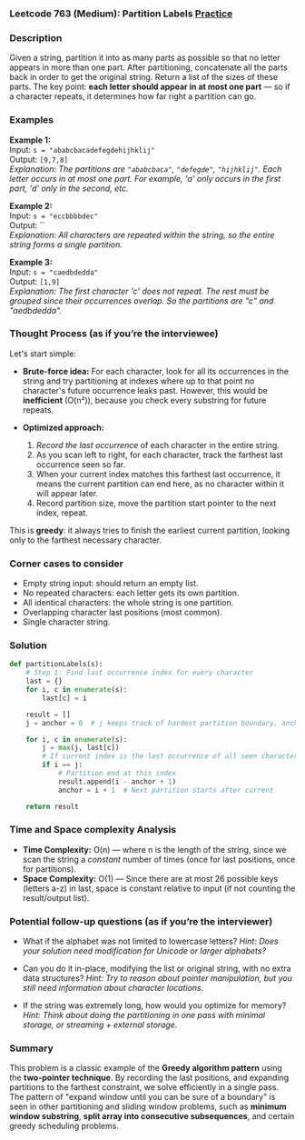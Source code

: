 ### Leetcode 763 (Medium): Partition Labels [Practice](https://leetcode.com/problems/partition-labels)

### Description  
Given a string, partition it into as many parts as possible so that no letter appears in more than one part. After partitioning, concatenate all the parts back in order to get the original string. Return a list of the sizes of these parts. The key point: **each letter should appear in at most one part** — so if a character repeats, it determines how far right a partition can go.

### Examples  

**Example 1:**  
Input: `s = "ababcbacadefegdehijhklij"`  
Output: `[9,7,8]`  
*Explanation: The partitions are `"ababcbaca"`, `"defegde"`, `"hijhklij"`. Each letter occurs in at most one part. For example, 'a' only occurs in the first part, 'd' only in the second, etc.*

**Example 2:**  
Input: `s = "eccbbbbdec"`  
Output: ``  
*Explanation: All characters are repeated within the string, so the entire string forms a single partition.*

**Example 3:**  
Input: `s = "caedbdedda"`  
Output: `[1,9]`  
*Explanation: The first character 'c' does not repeat. The rest must be grouped since their occurrences overlap. So the partitions are "c" and "aedbdedda".*

### Thought Process (as if you’re the interviewee)  
Let's start simple:  
- **Brute-force idea:** For each character, look for all its occurrences in the string and try partitioning at indexes where up to that point no character's future occurrence leaks past. However, this would be **inefficient** (O(n²)), because you check every substring for future repeats.  

- **Optimized approach:**  
  1. *Record the last occurrence* of each character in the entire string.  
  2. As you scan left to right, for each character, track the farthest last occurrence seen so far.  
  3. When your current index matches this farthest last occurrence, it means the current partition can end here, as no character within it will appear later.  
  4. Record partition size, move the partition start pointer to the next index, repeat.

This is **greedy**: it always tries to finish the earliest current partition, looking only to the farthest necessary character.

### Corner cases to consider  
- Empty string input: should return an empty list.
- No repeated characters: each letter gets its own partition.
- All identical characters: the whole string is one partition.
- Overlapping character last positions (most common).
- Single character string.

### Solution

```python
def partitionLabels(s):
    # Step 1: Find last occurrence index for every character
    last = {}
    for i, c in enumerate(s):
        last[c] = i

    result = []
    j = anchor = 0  # j keeps track of hardest partition boundary, anchor is start of current partition

    for i, c in enumerate(s):
        j = max(j, last[c])
        # If current index is the last occurrence of all seen characters
        if i == j:
            # Partition end at this index
            result.append(i - anchor + 1)
            anchor = i + 1  # Next partition starts after current

    return result
```

### Time and Space complexity Analysis  

- **Time Complexity:** O(n) — where n is the length of the string, since we scan the string a *constant* number of times (once for last positions, once for partitions).
- **Space Complexity:** O(1) — Since there are at most 26 possible keys (letters a-z) in last, space is constant relative to input (if not counting the result/output list).

### Potential follow-up questions (as if you’re the interviewer)  

- What if the alphabet was not limited to lowercase letters?
  *Hint: Does your solution need modification for Unicode or larger alphabets?*

- Can you do it in-place, modifying the list or original string, with no extra data structures?
  *Hint: Try to reason about pointer manipulation, but you still need information about character locations.*

- If the string was extremely long, how would you optimize for memory?
  *Hint: Think about doing the partitioning in one pass with minimal storage, or streaming + external storage.*

### Summary
This problem is a classic example of the **Greedy algorithm pattern** using the **two-pointer technique**. By recording the last positions, and expanding partitions to the farthest constraint, we solve efficiently in a single pass.  
The pattern of "expand window until you can be sure of a boundary" is seen in other partitioning and sliding window problems, such as **minimum window substring**, **split array into consecutive subsequences**, and certain greedy scheduling problems.